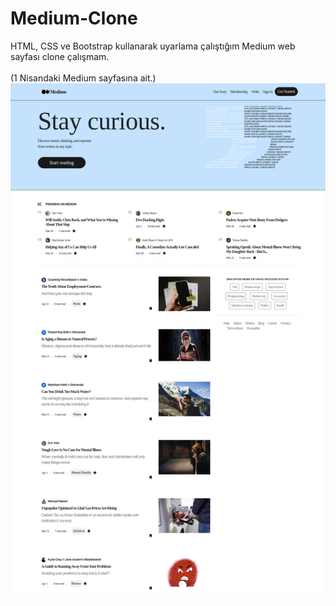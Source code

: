 # Medium-Clone
HTML, CSS ve Bootstrap kullanarak uyarlama çalıştığım Medium web sayfası clone çalışmam.<br/><br/>
(1 Nisandaki Medium sayfasına ait.)
<img src="https://github.com/ibrahimethemkot/Medium-Clone/blob/main/Ekran_Goruntusu.png">
